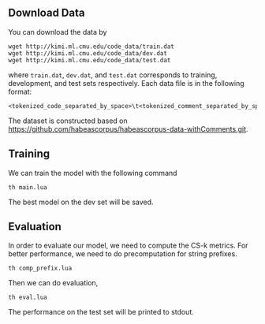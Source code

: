 
## Download Data

You can download the data by
```
wget http://kimi.ml.cmu.edu/code_data/train.dat
wget http://kimi.ml.cmu.edu/code_data/dev.dat
wget http://kimi.ml.cmu.edu/code_data/test.dat
```
where `train.dat`, `dev.dat`, and `test.dat` corresponds to training, development, and test sets respectively. Each data file is in the following format:
```
<tokenized_code_separated_by_space>\t<tokenized_comment_separated_by_space>
```

The dataset is constructed based on https://github.com/habeascorpus/habeascorpus-data-withComments.git.

## Training

We can train the model with the following command

```
th main.lua
```

The best model on the dev set will be saved.

## Evaluation

In order to evaluate our model, we need to compute the CS-k metrics. For better performance, we need to do precomputation for string prefixes.
```
th comp_prefix.lua
```

Then we can do evaluation,
```
th eval.lua
```

The performance on the test set will be printed to stdout.
